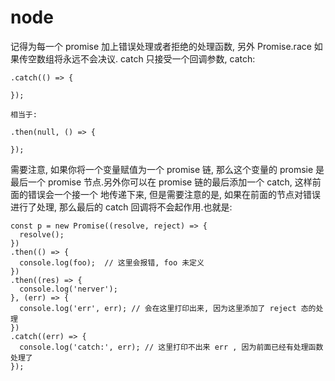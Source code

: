 # node

记得为每一个 promise 加上错误处理或者拒绝的处理函数, 另外 Promise.race 如果传空数组将永远不会决议.
catch 只接受一个回调参数, catch:
```
.catch(() => {

});

相当于:

.then(null, () => {

});
```
需要注意, 如果你将一个变量赋值为一个 promise 链, 那么这个变量的 promsie 是最后一个 promise 节点.另外你可以在 promise 链的最后添加一个 catch, 这样前面的错误会一个接一个
地传递下来, 但是需要注意的是, 如果在前面的节点对错误进行了处理, 那么最后的 catch 回调将不会起作用.也就是:
```
const p = new Promise((resolve, reject) => {
  resolve();
})
.then(() => {
  console.log(foo);  // 这里会报错, foo 未定义
})
.then((res) => {
  console.log('nerver');
}, (err) => {
  console.log('err', err); // 会在这里打印出来, 因为这里添加了 reject 态的处理
})
.catch((err) => {
  console.log('catch:', err); // 这里打印不出来 err , 因为前面已经有处理函数处理了
});
```